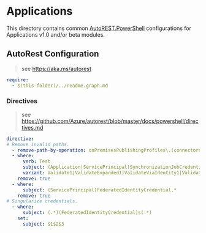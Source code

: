 # Applications

This directory contains common [AutoREST.PowerShell](https://github.com/Azure/autorest.powershell) configurations for Applications v1.0 and/or beta modules.

## AutoRest Configuration

> see <https://aka.ms/autorest>

``` yaml
require:
  - $(this-folder)/../readme.graph.md
```

### Directives

> see https://github.com/Azure/autorest/blob/master/docs/powershell/directives.md

``` yaml
directive:
# Remove invalid paths.
  - remove-path-by-operation: onPremisesPublishingProfiles\.(connectors\.memberOf_.*|connectors_GetMemberOf|connectorGroups\.members_.*|connectorGroups_(Get|Create|Update|Delete)Members)
  - where:
      verb: Test
      subject: (Application|ServicePrincipal)SynchronizationJobCredentials
      variant: Validate1|ValidateExpanded1|ValidateViaIdentity1|ValidateViaIdentityExpanded1
    remove: true
  - where:
      subject: (ServicePrincipal)FederatedIdentityCredential.*
    remove: true
# Singularize credentials.
  - where:
      subject: (.*)(FederatedIdentityCredential)s(.*)
    set:
      subject: $1$2$3
```
